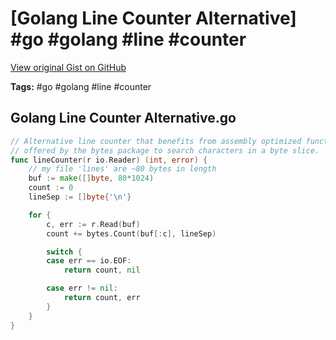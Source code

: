 # [Golang Line Counter Alternative] #go #golang #line #counter

[View original Gist on GitHub](https://gist.github.com/Integralist/4396c5b9d3466800da85405c4b57866a)

**Tags:** #go #golang #line #counter

## Golang Line Counter Alternative.go

```go
// Alternative line counter that benefits from assembly optimized functions
// offered by the bytes package to search characters in a byte slice.
func lineCounter(r io.Reader) (int, error) {
	// my file 'lines' are ~80 bytes in length
	buf := make([]byte, 80*1024)
	count := 0
	lineSep := []byte{'\n'}

	for {
		c, err := r.Read(buf)
		count += bytes.Count(buf[:c], lineSep)

		switch {
		case err == io.EOF:
			return count, nil

		case err != nil:
			return count, err
		}
	}
}

```

